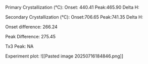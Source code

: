 Primary Crystallization (°C):
	Onset: 440.41
	Peak:465.90
	Delta H:
	
Secondary Crystallization  (°C):
	Onset:706.65
	Peak:741.35
	Delta H:
	
Onset difference: 266.24

Peak Difference: 275.45

Tx3 Peak: NA
<!-- PUBLISH STOP -->
Experiment plot:
![[Pasted image 20250716184846.png]]
